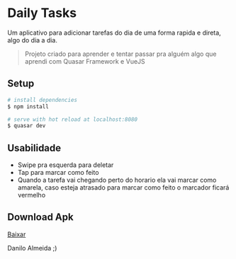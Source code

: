 # Daily Tasks

Um aplicativo para adicionar tarefas do dia de uma forma rapida e direta, algo do dia a dia.

> Projeto criado para aprender e tentar passar pra alguém algo que aprendi com Quasar Framework e VueJS

## Setup

``` bash
# install dependencies
$ npm install

# serve with hot reload at localhost:8080
$ quasar dev
```

## Usabilidade
- Swipe pra esquerda para deletar
- Tap para marcar como feito
- Quando a tarefa vai chegando perto do horario ela vai marcar como amarela, caso esteja atrasado para marcar como feito o marcador ficará vermelho

## Download Apk
[Baixar]([https://drive.google.com/file/d/0B7cDf4YEZxhdemdBanJKT2poVTg/view?usp=sharing])

Danilo Almeida ;)
